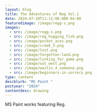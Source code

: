 ```yaml
---
layout: blog
title: The Adventures of Reg Vol.1
date: 2024-07-20T11:11:00.000-04:00
featuredimage: /image/regg-s.png
images:
  - src: /image/regg-s.png
  - src: /image/reg_hugging_fish.png
  - src: /image/pocket_aces.png
  - src: /image/creek_5.png
  - src: /image/lost.png
  - src: /image/forgotten-land.png
  - src: /image/lurking_for_game.png
  - src: /image/out_west.png
  - src: /image/waitin_4_someone.png
  - src: /image/beginners-in-sorcery.png
type: content
descblurb: "MS Paint "
postyear: "2024"
contentdesc: drawing
---
```

MS Paint works featuring Reg.
